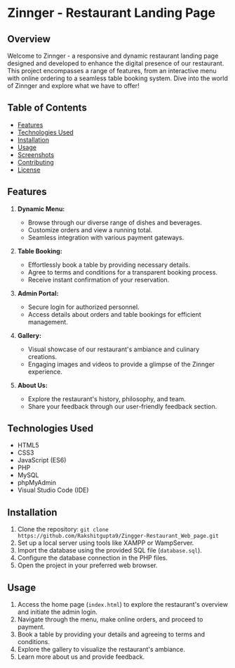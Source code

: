 # Zinnger - Restaurant Landing Page

## Overview

Welcome to Zinnger - a responsive and dynamic restaurant landing page designed and developed to enhance the digital presence of our restaurant. This project encompasses a range of features, from an interactive menu with online ordering to a seamless table booking system. Dive into the world of Zinnger and explore what we have to offer!

## Table of Contents

- [Features](#features)
- [Technologies Used](#technologies-used)
- [Installation](#installation)
- [Usage](#usage)
- [Screenshots](#screenshots)
- [Contributing](#contributing)
- [License](#license)

## Features

1. **Dynamic Menu:**
   - Browse through our diverse range of dishes and beverages.
   - Customize orders and view a running total.
   - Seamless integration with various payment gateways.

2. **Table Booking:**
   - Effortlessly book a table by providing necessary details.
   - Agree to terms and conditions for a transparent booking process.
   - Receive instant confirmation of your reservation.

3. **Admin Portal:**
   - Secure login for authorized personnel.
   - Access details about orders and table bookings for efficient management.

4. **Gallery:**
   - Visual showcase of our restaurant's ambiance and culinary creations.
   - Engaging images and videos to provide a glimpse of the Zinnger experience.

5. **About Us:**
   - Explore the restaurant's history, philosophy, and team.
   - Share your feedback through our user-friendly feedback section.

## Technologies Used

- HTML5
- CSS3
- JavaScript (ES6)
- PHP
- MySQL
- phpMyAdmin
- Visual Studio Code (IDE)

## Installation

1. Clone the repository: `git clone https://github.com/Rakshitgupta9/Zingger-Restaurant_Web_page.git`
2. Set up a local server using tools like XAMPP or WampServer.
3. Import the database using the provided SQL file (`database.sql`).
4. Configure the database connection in the PHP files.
5. Open the project in your preferred web browser.

## Usage

1. Access the home page (`index.html`) to explore the restaurant's overview and initiate the admin login.
2. Navigate through the menu, make online orders, and proceed to payment.
3. Book a table by providing your details and agreeing to terms and conditions.
4. Explore the gallery to visualize the restaurant's ambiance.
5. Learn more about us and provide feedback.

